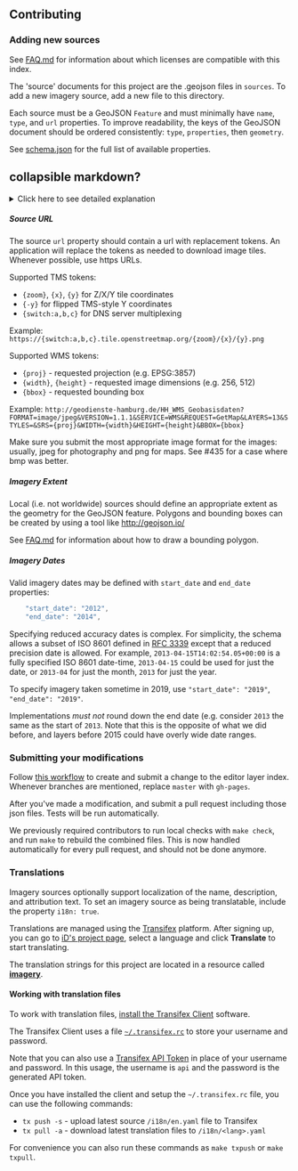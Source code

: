 ## Contributing

### Adding new sources

See [FAQ.md](FAQ.md#what-imagery-licenses-are-compatible-with-this-index) for information
about which licenses are compatible with this index.

The 'source' documents for this project are the .geojson files in `sources`. To add
a new imagery source, add a new file to this directory.

Each source must be a GeoJSON `Feature` and must minimally have `name`, `type`, and `url` properties.
To improve readability, the keys of the GeoJSON document should be ordered consistently: `type`, `properties`, then `geometry`.

See [schema.json](schema.json) for the full list of available properties.

## collapsible markdown?

<details>
<summary>Click here to see detailed explanation</summary>
Following are the key details in the schema json that needs to be filled in:
<table>
<thead><tr><th>Name</th><th>Type</th><th>Value</th></tr></thead>
<tbody>
<tr>
<td>type</td>
<td>object</td>
<td><table>
<thead><tr><th>Name</th><th>Type</th><th>Value</th></tr></thead>
<tbody>
<tr>
<td>type</td>
<td>string</td>
<td>string</td>
</tr>
<tr>
<td>enum</td>
<td>array</td>
<td>Feature</td>
</tr>
</td>
</tr>
</tbody>
</table>
</td>
</tr>
</table>
<p>

</p>
</details>

##### Source URL

The source `url` property should contain a url with replacement tokens. An application will replace the tokens as needed to download image tiles. Whenever possible, use https URLs.

Supported TMS tokens:
- `{zoom}`, `{x}`, `{y}` for Z/X/Y tile coordinates
- `{-y}` for flipped TMS-style Y coordinates
- `{switch:a,b,c}` for DNS server multiplexing

Example: `https://{switch:a,b,c}.tile.openstreetmap.org/{zoom}/{x}/{y}.png`

Supported WMS tokens:
- `{proj}` - requested projection (e.g. EPSG:3857)
- `{width}`, `{height}` - requested image dimensions (e.g. 256, 512)
- `{bbox}` - requested bounding box

Example: `http://geodienste-hamburg.de/HH_WMS_Geobasisdaten?FORMAT=image/jpeg&VERSION=1.1.1&SERVICE=WMS&REQUEST=GetMap&LAYERS=13&STYLES=&SRS={proj}&WIDTH={width}&HEIGHT={height}&BBOX={bbox}`

Make sure you submit the most appropriate image format for the images: usually, jpeg for photography and png for maps. See #435 for a case where bmp was better.

##### Imagery Extent

Local (i.e. not worldwide) sources should define an appropriate extent as the geometry for the GeoJSON feature. Polygons and bounding boxes can be created by using a tool like http://geojson.io/

See [FAQ.md](FAQ.md#how-can-i-draw-a-bounding-polygon) for information about how to draw a bounding polygon.


##### Imagery Dates

Valid imagery dates may be defined with `start_date` and `end_date` properties:
```js
    "start_date": "2012",
    "end_date": "2014",
```

Specifying reduced accuracy dates is complex. For simplicity, the schema allows
a subset of ISO 8601 defined in [RFC 3339](http://tools.ietf.org/html/rfc3339#section-5.6)
except that a reduced precision date is allowed. For example, `2013-04-15T14:02:54.05+00:00`
is a fully specified ISO 8601 date-time, `2013-04-15` could be used for just the date,
or `2013-04` for just the month, `2013` for just the year.

To specify imagery taken sometime in 2019, use `"start_date": "2019"`,
`"end_date": "2019"`.

Implementations *must not* round down the end date (e.g. consider `2013` the same as the
start of `2013`. Note that this is the opposite of what we did before, and layers before 2015 could have overly wide date ranges.

### Submitting your modifications

Follow [this workflow](https://gist.github.com/Chaser324/ce0505fbed06b947d962) to create and submit a change to the editor layer index. Whenever branches are mentioned, replace `master` with `gh-pages`.

After you've made a modification, and submit a pull request including those json files. Tests will be run automatically.

We previously required contributors to run local checks with `make check`, and run `make` to rebuild the combined files. This is now handled automatically for every pull request, and should not be done anymore.

### Translations

Imagery sources optionally support localization of the name, description, and
attribution text. To set an imagery source as being translatable, include the
property `i18n: true`.

Translations are managed using the
[Transifex](https://www.transifex.com/projects/p/id-editor/) platform.
After signing up, you can go to [iD's project page](https://www.transifex.com/projects/p/id-editor/),
select a language and click **Translate** to start translating.

The translation strings for this project are located in a resource called
[**imagery**](https://www.transifex.com/openstreetmap/id-editor/imagery/).


#### Working with translation files

To work with translation files,
[install the Transifex Client](https://docs.transifex.com/client/introduction) software.

The Transifex Client uses a file
[`~/.transifex.rc`](https://docs.transifex.com/client/client-configuration#-transifexrc)
to store your username and password.

Note that you can also use a
[Transifex API Token](https://docs.transifex.com/api/introduction#authentication)
in place of your username and password.  In this usage, the username is `api`
and the password is the generated API token.

Once you have installed the client and setup the `~/.transifex.rc` file, you can
use the following commands:

* `tx push -s`  - upload latest source `/i18n/en.yaml` file to Transifex
* `tx pull -a`  - download latest translation files to `/i18n/<lang>.yaml`

For convenience you can also run these commands as `make txpush` or `make txpull`.

